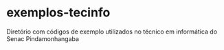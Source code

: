# exemplos-tecinfo
Diretório com códigos de exemplo utilizados no técnico em informática do Senac Pindamonhangaba
